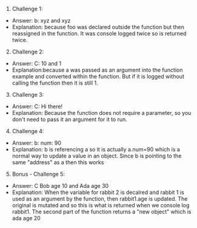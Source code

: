 1. Challenge 1:
  - Answer: b: xyz and xyz
  - Explanation: because foo was declared outside the function but then reassigned in the function. It was console logged twice so is returned twice.


2. Challenge 2:
  - Answer: C: 10 and 1
  - Explanation:because a was passed as an argument into the function example and converted within the function. But if it is logged without calling the function then it is still 1.


3. Challenge 3:
  - Answer: C: Hi there!
  - Explanation: Because the function does not require a parameter, so you don't need to pass it an argument for it to run.


4. Challenge 4:
  - Answer: b: num: 90
  - Explanation: b is referencing a so it is actually a.num=90 which is a normal way to update a value in an object. Since b is pointing to the same "address" as a then this works


5. Bonus - Challenge 5:
  - Answer: C Bob age 10 and Ada age 30
  - Explanation: When the variable for rabbit 2 is decalred and rabbit 1 is used as an argument by the function, then rabbit1.age is updated. The original is mutated and so this is what is returned when we console log rabbit1. The second part of the function returns a "new object" which is ada age 20
